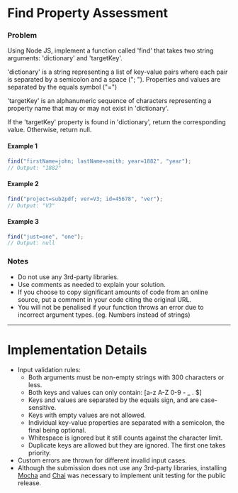 # Find Property Assessment

### Problem

Using Node JS, implement a function called 'find' that takes two string arguments: 'dictionary' and 'targetKey'.

'dictionary' is a string representing a list of key-value pairs where each pair is separated by a semicolon and a space ("; "). Properties and values are separated by the equals symbol ("=")

'targetKey' is an alphanumeric sequence of characters representing a property name that may or may not exist in 'dictionary'.

If the 'targetKey' property is found in 'dictionary', return the corresponding value. Otherwise, return null.

#### Example 1

```javascript
find("firstName=john; lastName=smith; year=1882", "year");
// Output: "1882"
```

#### Example 2

```javascript
find("project=sub2pdf; ver=V3; id=45678", "ver");
// Output: "V3"
```

#### Example 3

```javascript
find("just=one", "one");
// Output: null
```

### Notes

* Do not use any 3rd-party libraries.
* Use comments as needed to explain your solution.
* If you choose to copy significant amounts of code from an online source, put a comment in your code citing the original URL.
* You will not be penalised if your function throws an error due to incorrect argument types. (eg. Numbers instead of strings)

---

# Implementation Details

* Input validation rules:
	* Both arguments must be non-empty strings with 300 characters or less.
	* Both keys and values can only contain: [a-z A-Z 0-9 - _ . $]
	* Keys and values are separated by the equals sign, and are case-sensitive.
	* Keys with empty values are not allowed.
	* Individual key-value properties are separated with a semicolon, the final being optional.
	* Whitespace is ignored but it still counts against the character limit.
	* Duplicate keys are allowed but they are ignored. The first one takes priority.
* Custom errors are thrown for different invalid input cases.
* Although the submission does not use any 3rd-party libraries, installing [Mocha](https://mochajs.org/) and [Chai](https://www.chaijs.com/) was necessary to implement unit testing for the public release.
